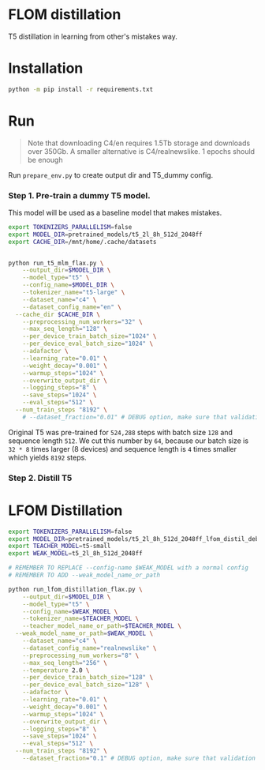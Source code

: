 # FLOM distillation

T5 distillation in learning from other's mistakes way.

# Installation

```bash
python -m pip install -r requirements.txt
```

# Run

> Note that downloading C4/en requires 1.5Tb storage and downloads over 350Gb. A smaller alternative is C4/realnewslike. 1 epochs should be enough 

Run `prepare_env.py` to create output dir and T5_dummy config.

### Step 1. Pre-train a dummy T5 model.

This model will be used as a baseline model that makes mistakes.

```bash
export TOKENIZERS_PARALLELISM=false
export MODEL_DIR=pretrained_models/t5_2l_8h_512d_2048ff
export CACHE_DIR=/mnt/home/.cache/datasets


python run_t5_mlm_flax.py \
	--output_dir=$MODEL_DIR \
	--model_type="t5" \
	--config_name=$MODEL_DIR \
	--tokenizer_name="t5-large" \
	--dataset_name="c4" \
	--dataset_config_name="en" \
  --cache_dir $CACHE_DIR \
	--preprocessing_num_workers="32" \
	--max_seq_length="128" \
	--per_device_train_batch_size="1024" \
	--per_device_eval_batch_size="1024" \
	--adafactor \
	--learning_rate="0.01" \
	--weight_decay="0.001" \
	--warmup_steps="1024" \
	--overwrite_output_dir \
	--logging_steps="8" \
	--save_steps="1024" \
	--eval_steps="512" \
  --num_train_steps "8192" \
	# --dataset_fraction="0.01" # DEBUG option, make sure that validation set is still more that 1 element
```

Original T5 was pre-trained for `524,288` steps with batch size `128` and sequence length `512`. We cut this number by `64`, because our batch size is `32 * 8` times larger (8 devices) and sequence length is `4` times smaller which yields `8192` steps.


### Step 2. Distill T5

# LFOM Distillation

```bash
export TOKENIZERS_PARALLELISM=false
export MODEL_DIR=pretrained_models/t5_2l_8h_512d_2048ff_lfom_distil_debug
export TEACHER_MODEL=t5-small
export WEAK_MODEL=t5_2l_8h_512d_2048ff

# REMEMBER TO REPLACE --config-name $WEAK_MODEL with a normal config
# REMEMBER TO ADD --weak_model_name_or_path

python run_lfom_distillation_flax.py \
	--output_dir=$MODEL_DIR \
	--model_type="t5" \
	--config_name=$WEAK_MODEL \
	--tokenizer_name=$TEACHER_MODEL \
	--teacher_model_name_or_path=$TEACHER_MODEL \
  --weak_model_name_or_path=$WEAK_MODEL \
	--dataset_name="c4" \
	--dataset_config_name="realnewslike" \
	--preprocessing_num_workers="8" \
	--max_seq_length="256" \
	--temperature 2.0 \
	--per_device_train_batch_size="128" \
	--per_device_eval_batch_size="128" \
	--adafactor \
	--learning_rate="0.01" \
	--weight_decay="0.001" \
	--warmup_steps="1024" \
	--overwrite_output_dir \
	--logging_steps="8" \
	--save_steps="1024" \
	--eval_steps="512" \
  --num_train_steps "8192" \
	--dataset_fraction="0.1" # DEBUG option, make sure that validation set is still more that 1 element
```

